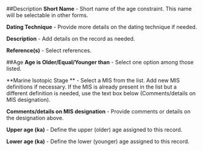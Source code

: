 ##Description
**Short Name** - Short name of the age constraint. This name will be selectable in other forms.

**Dating Technique** - Provide more details on the dating technique if needed.

**Description** - Add details on the record as needed.

**Reference(s)** - Select references.

##Age
**Age is Older/Equal/Younger than** - Select one option among those listed.

**Marine Isotopic Stage	** - Select a MIS from the list. Add new MIS definitions if necessary. If the MIS is already present in the list but a different definition is needed, use the text box below (Comments/details on MIS designation).

**Comments/details on MIS designation** - Provide comments or details on the designation above.

**Upper age (ka)** - Define the upper (older) age assigned to this record.

**Lower age (ka)** - Define the lower (younger) age assigned to this record.